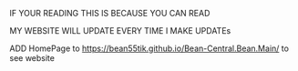 IF YOUR READING THIS IS BECAUSE YOU CAN READ

MY WEBSITE WILL UPDATE EVERY TIME I MAKE UPDATEs

ADD HomePage to https://bean55tik.github.io/Bean-Central.Bean.Main/
to see website
